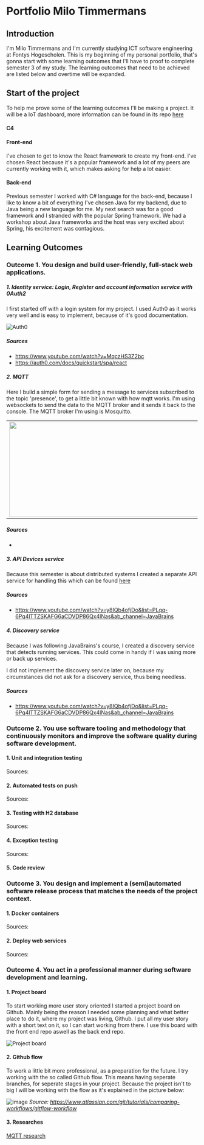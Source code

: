 # Portfolio Milo Timmermans

## Introduction
I'm Milo Timmermans and I'm currently studying ICT software engineering at Fontys Hogescholen. This is my beginning of my personal portfolio, that's gonna start with some learning outcomes that I'll have to proof to complete semester 3 of my study. The learning outcomes that need to be achieved are listed below and overtime will be expanded.




## Start of the project
To help me prove some of the learning outcomes I'll be making a project. It will be a IoT dashboard, more information can be found in its repo [here](https://github.com/Milofow/front-end-dashboard)

#### C4

#### Front-end
I've chosen to get to know the React framework to create my front-end. I've chosen React because it's a popular framework and a lot of my peers are currently working with it, which makes asking for help a lot easier.



#### Back-end
Previous semester I worked with C# language for the back-end, because I like to know a bit of everything I've chosen Java for my backend, due to Java being a new language for me. My next search was for a good framework and I stranded with the popular Spring framework. We had a workshop about Java frameworks and the host was very excited about Spring, his excitement was contagious.






## Learning Outcomes

### Outcome 1. You design and build user-friendly, full-stack web applications.

##### 1. Identity service: Login, Register and account information service with 0Auth2
I first started off with a login system for my project. I used Auth0 as it works very well and is easy to implement, because of it's good documentation.

![Auth0](https://user-images.githubusercontent.com/73555911/147069214-461c915e-80d1-4cdd-9d13-1fd7956068d2.gif)


##### Sources
- https://www.youtube.com/watch?v=MqczHS3Z2bc
- https://auth0.com/docs/quickstart/spa/react


##### 2. MQTT
Here I build a simple form for sending a message to services subscribed to the topic 'presence', to get a little bit known with how mqtt works. I'm using websockets to send the data to the MQTT broker and it sends it back to the console. The MQTT broker I'm using is Mosquitto.
<table>
  <tr>
    <td><img src="https://user-images.githubusercontent.com/73555911/142778419-c3f36e67-2fbe-425b-ae89-df1d5d518d63.png" width=500 height=250></td> 
    <td><img src="https://user-images.githubusercontent.com/73555911/142778454-6641c44f-4ec8-418e-b13c-96c66247359c.png" width=500 height=250></td> 
  </tr>
 </table>


##### Sources
- 


##### 3. API Devices service
Because this semester is about distributed systems I created a separate API service for handling this which can be found [here](https://github.com/Milofow/devices-service)

##### Sources
- https://www.youtube.com/watch?v=y8IQb4ofjDo&list=PLqq-6Pq4lTTZSKAFG6aCDVDP86Qx4lNas&ab_channel=JavaBrains


##### 4. Discovery service
Because I was following JavaBrains's course, I created a discovery service that detects running services. This could come in handy if I was using more or back up services.





I did not implement the discovery service later on, because my circumstances did not ask for a discovery service, thus being needless.


##### Sources
- https://www.youtube.com/watch?v=y8IQb4ofjDo&list=PLqq-6Pq4lTTZSKAFG6aCDVDP86Qx4lNas&ab_channel=JavaBrains




### Outcome 2. You use software tooling and methodology that continuously monitors and improve the software quality during software development.

#### 1. Unit and integration testing

Sources:

#### 2. Automated tests on push

Sources:

#### 3. Testing with H2 database

Sources:

#### 4. Exception testing

Sources:

#### 5. Code review


### Outcome 3. You design and implement a (semi)automated software release process that matches the needs of the project context.

#### 1. Docker containers

Sources:

#### 2. Deploy web services

Sources:

### Outcome 4. You act in a professional manner during software development and learning.

#### 1. Project board
To start working more user story oriented I started a project board on Github. Mainly being the reason I needed some planning and what better place to do it, where my project was living, Github. I put all my user story with a short text on it, so I can start working from there. I use this board with the front end repo aswell as the back end repo.

![Project board](https://user-images.githubusercontent.com/73555911/148846433-2c75a89f-bc5c-48de-a19e-09c929491d60.png)




#### 2. Github flow
To work a little bit more professional, as a preparation for the future. I try working with the so called Github flow. This means having seperate branches, for seperate stages in your project. Because the project isn't to big I will be working with the flow as it's explained in the picture below:

![image](https://user-images.githubusercontent.com/73555911/148848367-a49769a0-739f-4366-8399-f56265434b78.png)
<i> Source: https://www.atlassian.com/git/tutorials/comparing-workflows/gitflow-workflow </i>


#### 3. Researches
[MQTT research]()


